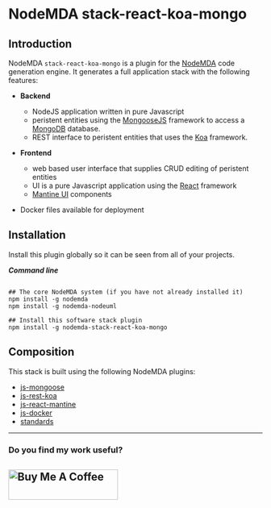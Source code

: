 # NodeMDA stack-react-koa-mongo

## Introduction

NodeMDA `stack-react-koa-mongo` is a plugin for the [NodeMDA](https://github.com/joelkoz/NodeMDA) code generation engine. 
It generates a full application stack with the following features:

- **Backend**
   - NodeJS application written in pure Javascript
   - peristent entities using the [MongooseJS](https://mongoosejs.com) framework to access a [MongoDB](https://www.mongodb.com) database.
   - REST interface to peristent entities that uses the [Koa](https://koajs.com) framework.

- **Frontend**
   - web based user interface that supplies CRUD editing of peristent entities
   - UI is a pure Javascript application using the [React](https://react.dev) framework
   - [Mantine UI](https://ui.mantine.dev) components


- Docker files available for deployment


## Installation

Install this plugin globally so it can be seen from all of your projects.

**_Command line_**
```

## The core NodeMDA system (if you have not already installed it)
npm install -g nodemda
npm install -g nodemda-nodeuml

## Install this software stack plugin
npm install -g nodemda-stack-react-koa-mongo
```

## Composition

This stack is built using the following NodeMDA plugins:

- [js-mongoose](https://github.com/joelkoz/NodeMDA/tree/master/nodemda-js-mongoose)
- [js-rest-koa](https://github.com/joelkoz/NodeMDA/tree/master/nodemda-js-rest-koa)
- [js-react-mantine](https://github.com/joelkoz/NodeMDA/tree/master/nodemda-js-react-mantine)
- [js-docker](https://github.com/joelkoz/NodeMDA/tree/master/nodemda-js-docker)
- [standards](https://github.com/joelkoz/NodeMDA/tree/master/nodemda-standards)
---
### Do you find my work useful?

<a href="https://www.buymeacoffee.com/joelkoz" target="_blank"><img src="https://cdn.buymeacoffee.com/buttons/v2/default-yellow.png" alt="Buy Me A Coffee" style="height: 60px !important;width: 217px !important;" ></a>
---
